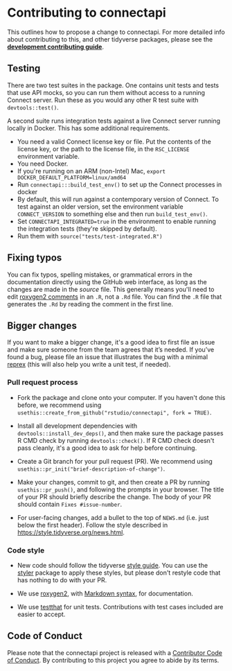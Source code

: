 # Contributing to connectapi

This outlines how to propose a change to connectapi.
For more detailed info about contributing to this, and other tidyverse packages, please see the
[**development contributing guide**](https://rstd.io/tidy-contrib).

## Testing

There are two test suites in the package.
One contains unit tests and tests that use API mocks, so you can run them without access to a running Connect server.
Run these as you would any other R test suite with `devtools::test()`.

A second suite runs integration tests against a live Connect server running locally in Docker.
This has some additional requirements.

- You need a valid Connect license key or file. Put the contents of the license key, or the path to the license file, in the `RSC_LICENSE` environment variable.
- You need Docker.
- If you're running on an ARM (non-Intel) Mac, `export DOCKER_DEFAULT_PLATFORM=linux/amd64` 
- Run `connectapi:::build_test_env()` to set up the Connect processes in docker
- By default, this will run against a contemporary version of Connect. To test against an older version, set the environment variable `CONNECT_VERSION` to something else and then run `build_test_env()`. 
- Set `CONNECTAPI_INTEGRATED=true` in the environment to enable running the integration tests (they're skipped by default).
- Run them with `source("tests/test-integrated.R")`

## Fixing typos

You can fix typos, spelling mistakes, or grammatical errors in the documentation directly using the GitHub web interface, as long as the changes are made in the _source_ file.
This generally means you'll need to edit [roxygen2 comments](https://roxygen2.r-lib.org/articles/roxygen2.html) in an `.R`, not a `.Rd` file.
You can find the `.R` file that generates the `.Rd` by reading the comment in the first line.

## Bigger changes

If you want to make a bigger change, it's a good idea to first file an issue and make sure someone from the team agrees that it’s needed.
If you’ve found a bug, please file an issue that illustrates the bug with a minimal
[reprex](https://www.tidyverse.org/help/#reprex) (this will also help you write a unit test, if needed).

### Pull request process

*   Fork the package and clone onto your computer. If you haven't done this before, we recommend using `usethis::create_from_github("rstudio/connectapi", fork = TRUE)`.

*   Install all development dependencies with `devtools::install_dev_deps()`, and then make sure the package passes R CMD check by running `devtools::check()`.
    If R CMD check doesn't pass cleanly, it's a good idea to ask for help before continuing.
*   Create a Git branch for your pull request (PR). We recommend using `usethis::pr_init("brief-description-of-change")`.

*   Make your changes, commit to git, and then create a PR by running `usethis::pr_push()`, and following the prompts in your browser.
    The title of your PR should briefly describe the change.
    The body of your PR should contain `Fixes #issue-number`.

*  For user-facing changes, add a bullet to the top of `NEWS.md` (i.e. just below the first header). Follow the style described in <https://style.tidyverse.org/news.html>.

### Code style

*   New code should follow the tidyverse [style guide](https://style.tidyverse.org).
    You can use the [styler](https://CRAN.R-project.org/package=styler) package to apply these styles, but please don't restyle code that has nothing to do with your PR.

*  We use [roxygen2](https://cran.r-project.org/package=roxygen2), with [Markdown syntax](https://cran.r-project.org/web/packages/roxygen2/vignettes/rd-formatting.html), for documentation.

*  We use [testthat](https://cran.r-project.org/package=testthat) for unit tests.
   Contributions with test cases included are easier to accept.

## Code of Conduct

Please note that the connectapi project is released with a
[Contributor Code of Conduct](CODE_OF_CONDUCT.md). By contributing to this
project you agree to abide by its terms.
